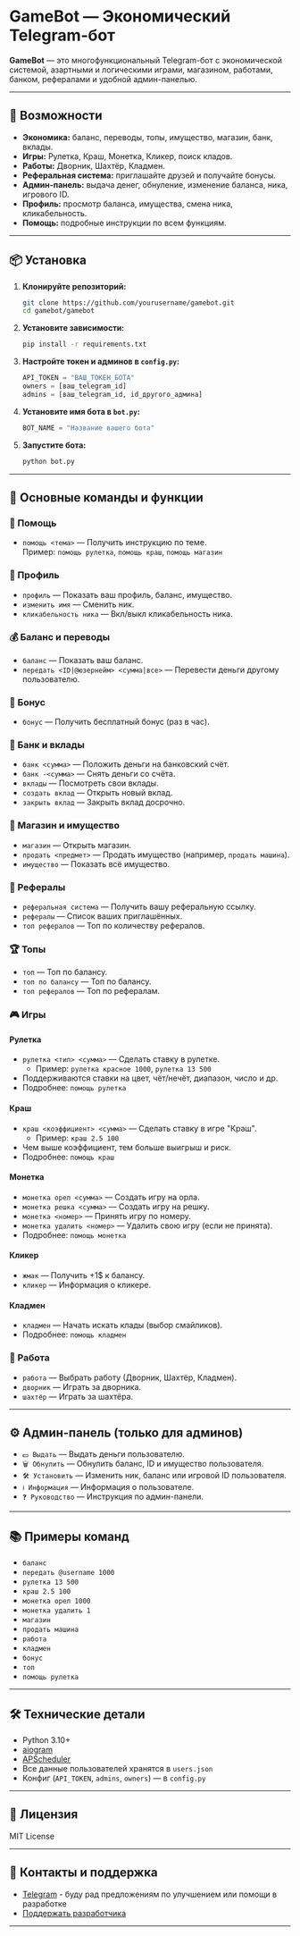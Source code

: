 # GameBot — Экономический Telegram-бот

**GameBot** — это многофункциональный Telegram-бот с экономической системой, азартными и логическими играми, магазином, работами, банком, рефералами и удобной админ-панелью.

---

## 🚀 Возможности

- **Экономика:** баланс, переводы, топы, имущество, магазин, банк, вклады.
- **Игры:** Рулетка, Краш, Монетка, Кликер, поиск кладов.
- **Работы:** Дворник, Шахтёр, Кладмен.
- **Реферальная система:** приглашайте друзей и получайте бонусы.
- **Админ-панель:** выдача денег, обнуление, изменение баланса, ника, игрового ID.
- **Профиль:** просмотр баланса, имущества, смена ника, кликабельность.
- **Помощь:** подробные инструкции по всем функциям.

---

## 📦 Установка

1. **Клонируйте репозиторий:**
   ```sh
   git clone https://github.com/yourusername/gamebot.git
   cd gamebot/gamebot
   ```

2. **Установите зависимости:**
   ```sh
   pip install -r requirements.txt
   ```

3. **Настройте токен и админов в `config.py`:**
   ```python
   API_TOKEN = "ВАШ_ТОКЕН_БОТА"
   owners = [ваш_telegram_id]
   admins = [ваш_telegram_id, id_другого_админа]
   ```

4. **Установите имя бота в `bot.py`:**
   ```python
   BOT_NAME = "Название вашего бота"
   ```

5. **Запустите бота:**
   ```sh
   python bot.py
   ```

---

## 📝 Основные команды и функции

### 📖 Помощь

- `помощь <тема>` — Получить инструкцию по теме.  
  Пример: `помощь рулетка`, `помощь краш`, `помощь магазин`

### 👤 Профиль

- `профиль` — Показать ваш профиль, баланс, имущество.
- `изменить имя` — Сменить ник.
- `кликабельность ника` — Вкл/выкл кликабельность ника.

### 💰 Баланс и переводы

- `баланс` — Показать ваш баланс.
- `передать <ID|@юзернейм> <сумма|все>` — Перевести деньги другому пользователю.

### 🎁 Бонус

- `бонус` — Получить бесплатный бонус (раз в час).

### 🏦 Банк и вклады

- `банк <сумма>` — Положить деньги на банковский счёт.
- `банк -<сумма>` — Снять деньги со счёта.
- `вклады` — Посмотреть свои вклады.
- `создать вклад` — Открыть новый вклад.
- `закрыть вклад` — Закрыть вклад досрочно.

### 🛒 Магазин и имущество

- `магазин` — Открыть магазин.
- `продать <предмет>` — Продать имущество (например, `продать машина`).
- `имущество` — Показать всё имущество.

### 👥 Рефералы

- `реферальная система` — Получить вашу реферальную ссылку.
- `рефералы` — Список ваших приглашённых.
- `топ рефералов` — Топ по количеству рефералов.

### 🏆 Топы

- `топ` — Топ по балансу.
- `топ по балансу` — Топ по балансу.
- `топ рефералов` — Топ по рефералам.

### 🎮 Игры

#### Рулетка

- `рулетка <тип> <сумма>` — Сделать ставку в рулетке.
  - Пример: `рулетка красное 1000`, `рулетка 13 500`
- Поддерживаются ставки на цвет, чёт/нечёт, диапазон, число и др.
- Подробнее: `помощь рулетка`

#### Краш

- `краш <коэффициент> <сумма>` — Сделать ставку в игре "Краш".
  - Пример: `краш 2.5 100`
- Чем выше коэффициент, тем больше выигрыш и риск.
- Подробнее: `помощь краш`

#### Монетка

- `монетка орел <сумма>` — Создать игру на орла.
- `монетка решка <сумма>` — Создать игру на решку.
- `монетка <номер>` — Принять игру по номеру.
- `монетка удалить <номер>` — Удалить свою игру (если не принята).
- Подробнее: `помощь монетка`

#### Кликер

- `жмак` — Получить +1$ к балансу.
- `кликер` — Информация о кликере.

#### Кладмен

- `кладмен` — Начать искать клады (выбор смайликов).
- Подробнее: `помощь кладмен`

### 💼 Работа

- `работа` — Выбрать работу (Дворник, Шахтёр, Кладмен).
- `дворник` — Играть за дворника.
- `шахтёр` — Играть за шахтёра.

---

## ⚙️ Админ-панель (только для админов)

- `💵 Выдать` — Выдать деньги пользователю.
- `🗑️ Обнулить` — Обнулить баланс, ID и имущество пользователя.
- `🛠️ Установить` — Изменить ник, баланс или игровой ID пользователя.
- `ℹ️ Информация` — Информация о пользователе.
- `❓ Руководство` — Инструкция по админ-панели.

---

## 📚 Примеры команд

- `баланс`
- `передать @username 1000`
- `рулетка 13 500`
- `краш 2.5 100`
- `монетка орел 1000`
- `монетка удалить 1`
- `магазин`
- `продать машина`
- `работа`
- `кладмен`
- `бонус`
- `топ`
- `помощь рулетка`

---

## 🛠️ Технические детали

- Python 3.10+
- [aiogram](https://github.com/aiogram/aiogram)
- [APScheduler](https://apscheduler.readthedocs.io/)
- Все данные пользователей хранятся в `users.json`
- Конфиг (`API_TOKEN`, `admins`, `owners`) — в `config.py`

---

## 📄 Лицензия

MIT License

---

## 🤝 Контакты и поддержка

- [Telegram](https://t.me/matvey4ik01) - буду рад предложениям по улучшением или помощи в разработке
- [Поддержать разработчика](https://yoomoney.ru/to/4100117904431053)

---
